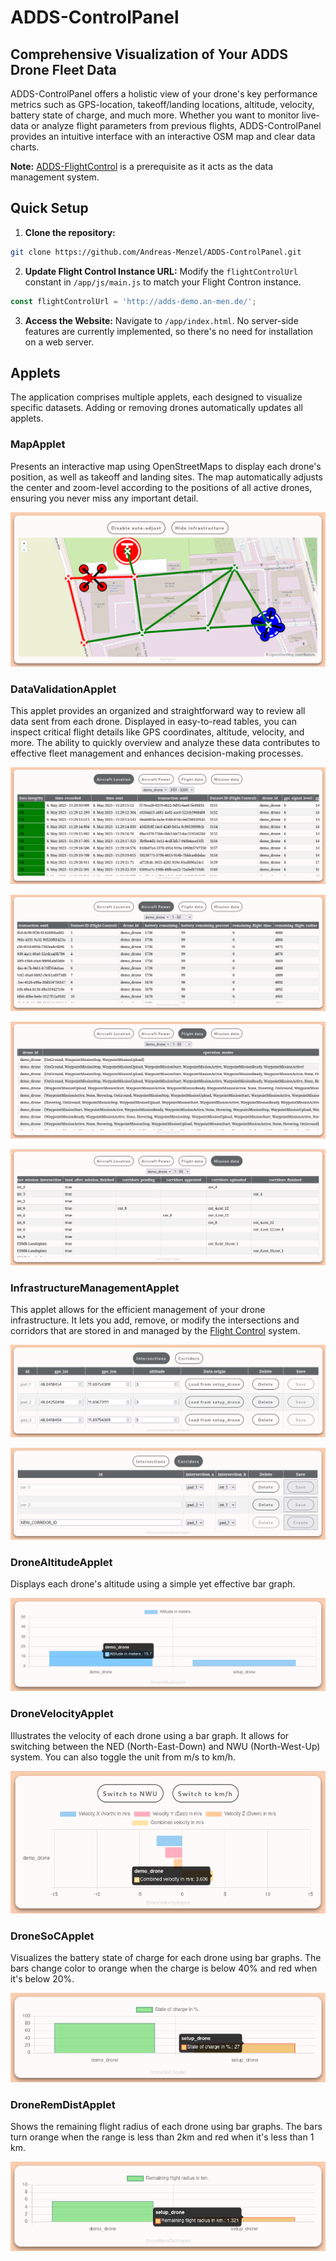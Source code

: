 # ADDS-ControlPanel

## Comprehensive Visualization of Your ADDS Drone Fleet Data

ADDS-ControlPanel offers a holistic view of your drone's key performance metrics
such as GPS-location, takeoff/landing locations, altitude, velocity, battery
state of charge, and much more. Whether you want to monitor live-data or
analyze flight parameters from previous flights, ADDS-ControlPanel provides an
intuitive interface with an interactive OSM map and clear data charts.

**Note:** [ADDS-FlightControl](https://github.com/ADDS-FlightControl) is a
prerequisite as it acts as the data management system.

## Quick Setup

1. **Clone the repository:**

```bash
git clone https://github.com/Andreas-Menzel/ADDS-ControlPanel.git
```

2. **Update Flight Control Instance URL:** Modify the `flightControlUrl` constant
in `/app/js/main.js` to match your Flight Contron instance.

```javascript
const flightControlUrl = 'http://adds-demo.an-men.de/';
```

3. **Access the Website:** Navigate to `/app/index.html`. No server-side
features are currently implemented, so there's no need for installation on a web
server.

## Applets

The application comprises multiple applets, each designed to visualize specific
datasets. Adding or removing drones automatically updates all applets.

### MapApplet

Presents an interactive map using OpenStreetMaps to display each drone's
position, as well as takeoff and landing sites. The map automatically adjusts
the center and zoom-level according to the positions of all active drones,
ensuring you never miss any important detail.

![MapApplet](images/MapApplet.png)

### DataValidationApplet

This applet provides an organized and straightforward way to review all data
sent from each drone. Displayed in easy-to-read tables, you can inspect critical
flight details like GPS coordinates, altitude, velocity, and more. The ability
to quickly overview and analyze these data contributes to effective fleet
management and enhances decision-making processes.

![DataValidationApplet-AircraftLocation](images/DataValidationApplet_AircraftLocation.png)

![DataValidationApplet-AircraftPower](images/DataValidationApplet_AircraftPower.png)

![DataValidationApplet-FlightData](images/DataValidationApplet_FlightData.png)

![DataValidationApplet-MissionData](images/DataValidationApplet_MissionData.png)

### InfrastructureManagementApplet

This applet allows for the efficient management of your drone infrastructure. It
lets you add, remove, or modify the intersections and corridors that are stored
in and managed by the [Flight Control](https://github.com/Andreas-Menzel/ADDS-FlightControl)
system.

![InfrastructureManagementApplet-Intersections](images/InfrastructureManagementApplet_Intersections.png)

![InfrastructureManagementApplet-Corridors](images/InfrastructureManagementApplet_Corridors.png)

### DroneAltitudeApplet

Displays each drone's altitude using a simple yet effective bar graph.

![DroneAltitudeApplet](images/DroneAltitudeApplet.png)

### DroneVelocityApplet

Illustrates the velocity of each drone using a bar graph. It allows for
switching between the NED (North-East-Down) and NWU (North-West-Up) system. You
can also toggle the unit from m/s to km/h.

![DroneVelocityApplet](images/DroneVelocityApplet.png)

### DroneSoCApplet

Visualizes the battery state of charge for each drone using bar graphs. The bars
change color to orange when the charge is below 40% and red when it's below 20%.

![DroneSoCApplet](images/DroneSoCApplet.png)

### DroneRemDistApplet

Shows the remaining flight radius of each drone using bar graphs. The bars turn
orange when the range is less than 2km and red when it's less than 1 km.

![DroneRemDistApplet](images/DroneRemDistApplet.png)
